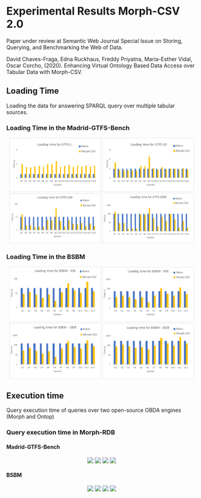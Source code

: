 # Experimental Results Morph-CSV 2.0

Paper under review at Semantic Web Journal Special Issue on Storing, Querying, and Benchmarking the Web of Data. 

David Chaves-Fraga, Edna Ruckhaus, Freddy Priyatna, Maria-Esther Vidal, Oscar Corcho, (2020). Enhancing Virtual Ontology Based Data Access over Tabular Data with Morph-CSV.

## Loading Time
Loading the data for answering SPARQL query over multiple tabular sources.

### Loading Time in the Madrid-GTFS-Bench
<p align="center">
<img src="https://github.com/oeg-upm/morph-csv/blob/evaluation/swj2020-si-webofdata/load/load_gtfs_1.png?raw=true" width="48%">
<img src="https://github.com/oeg-upm/morph-csv/blob/evaluation/swj2020-si-webofdata/load/load_gtfs_10.png?raw=true" width="48%">
<img src="https://github.com/oeg-upm/morph-csv/blob/evaluation/swj2020-si-webofdata/load/load_gtfs_100.png?raw=true" width="48%">
<img src="https://github.com/oeg-upm/morph-csv/blob/evaluation/swj2020-si-webofdata/load/load_gtfs_1000.png?raw=true" width="48%">
<p>

### Loading Time in the BSBM
<p align="center">
<img src="https://github.com/oeg-upm/morph-csv/blob/evaluation/swj2020-si-webofdata/load/load_bsbm_45.png?raw=true" width="48%">
<img src="https://github.com/oeg-upm/morph-csv/blob/evaluation/swj2020-si-webofdata/load/load_bsbm_90.png?raw=true" width="48%">
<img src="https://github.com/oeg-upm/morph-csv/blob/evaluation/swj2020-si-webofdata/load/load_bsbm_180.png?raw=true" width="48%">
<img src="https://github.com/oeg-upm/morph-csv/blob/evaluation/swj2020-si-webofdata/load/load_bsbm_360.png?raw=true" width="48%">
<p>


## Execution time
Query execution time of queries over two open-source OBDA engines (Morph and Ontop)

### Query execution time in Morph-RDB
#### Madrid-GTFS-Bench
<p align="center">
<img src="https://github.com/oeg-upm/morph-csv/blob/evaluation/swj2020-si-webofdata/execution/execution_gtfs_1.png?raw=true" width="48%">
<img src="https://github.com/oeg-upm/morph-csv/blob/evaluation/swj2020-si-webofdata/execution/execution_gtfs_10.png?raw=true" width="48%">
<img src="https://github.com/oeg-upm/morph-csv/blob/evaluation/swj2020-si-webofdata/execution/execution_gtfs_100.png?raw=true" width="48%">
<img src="https://github.com/oeg-upm/morph-csv/blob/evaluation/swj2020-si-webofdata/execution/execution_gtfs_1000.png?raw=true" width="48%">
<p>

#### BSBM
<p align="center">
<img src="https://github.com/oeg-upm/morph-csv/blob/evaluation/swj2020-si-webofdata/execution/execution_bsbm_45.png?raw=true" width="48%">
<img src="https://github.com/oeg-upm/morph-csv/blob/evaluation/swj2020-si-webofdata/execution/execution_bsbm_90.png?raw=true" width="48%">
<img src="https://github.com/oeg-upm/morph-csv/blob/evaluation/swj2020-si-webofdata/execution/execution_bsbm_180.png?raw=true" width="48%">
<img src="https://github.com/oeg-upm/morph-csv/blob/evaluation/swj2020-si-webofdata/execution/execution_bsbm_360.png?raw=true" width="48%">
<p>